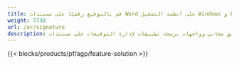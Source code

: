 ```yaml
---
title: قم بالتوقيع رقميًا على مستندات Word على أنظمة التشغيل Windows و Linux و macOS 
weight: 7730
url: /ar/signature
description: تطبيق مجاني وواجهات برمجة تطبيقات لإدارة التوقيعات على مستندات DOC و DOCX و ODT
---
```


{{< blocks/products/pf/agp/feature-solution >}} 

